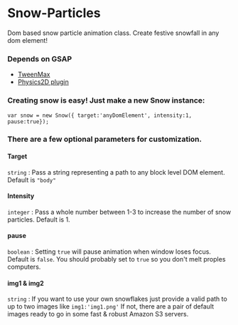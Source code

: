 # Snow-Particles

Dom based snow particle animation class. Create festive snowfall in any dom element!

### Depends on GSAP

* [TweenMax](https://greensock.com/docs/TweenMax) 
* [Physics2D plugin](https://greensock.com/Physics2DPlugin) 

### Creating snow is easy! Just make a new Snow instance:

```
var snow = new Snow({ target:'anyDomElement', intensity:1, pause:true});
```

### There are a few optional parameters for customization.

#### Target 
```string``` : Pass a string representing a path to any block level DOM element. Default is ```"body"```

#### Intensity
```integer``` : Pass a whole number between 1-3 to increase the number of snow particles. Default is 1.

#### pause 
```boolean``` : Setting ```true``` will pause animation when window loses focus. Default is ```false```. You should probably set to ```true``` so you don't melt proples computers.

#### img1 & img2
```string``` : If you want to use your own snowflakes just provide a valid path to up to two images like ```img1:'img1.png'``` If not, there are a pair of default images ready to go in some fast & robust Amazon S3 servers. 

